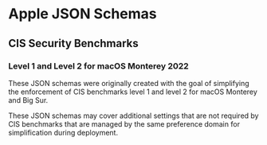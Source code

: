 # Apple JSON Schemas
## CIS Security Benchmarks 
### Level 1 and Level 2 for macOS Monterey 2022

These JSON schemas were originally created with the goal of simplifying the enforcement of CIS benchmarks level 1 and level 2 for macOS Monterey and Big Sur.

These JSON schemas may cover additional settings that are not required by CIS benchmarks that are managed by the same preference domain for simplification during deployment.
